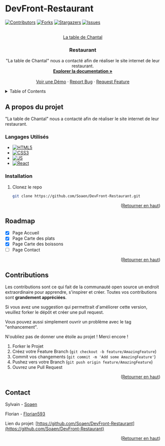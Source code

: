 # DevFront-Restaurant

<!-- Improved compatibility of back to top link: See: https://github.com/othneildrew/Best-README-Template/pull/73 -->
<a name="readme-top"></a>
<!--
*** Thanks for checking out the Best-README-Template. If you have a suggestion
*** that would make this better, please fork the repo and create a pull request
*** or simply open an issue with the tag "enhancement".
*** Don't forget to give the project a star!
*** Thanks again! Now go create something AMAZING! :D
-->



<!-- PROJECT SHIELDS -->
<!--
*** I'm using markdown "reference style" links for readability.
*** Reference links are enclosed in brackets [ ] instead of parentheses ( ).
*** See the bottom of this document for the declaration of the reference variables
*** for contributors-url, forks-url, etc. This is an optional, concise syntax you may use.
*** https://www.markdownguide.org/basic-syntax/#reference-style-links
-->
[![Contributors][contributors-shield]][contributors-url]
[![Forks][forks-shield]][forks-url]
[![Stargazers][stars-shield]][stars-url]
[![Issues][issues-shield]][issues-url]



<!-- PROJECT LOGO -->
<br />
<div align="center">
  <a href="https://github.com/Soaen/DevFront-Restaurant">
    La table de Chantal
  </a>

<h3 align="center">Restaurant</h3>

  <p align="center">
    "La table de Chantal" nous a contacté afin de réaliser le site internet de leur restaurant.
    <br />
    <a href="https://github.com/Soaen/DevFront-Restaurant"><strong>Explorer la documentation »</strong></a>
    <br />
    <br />
    <a href="https://github.com/Soaen/DevFront-Restaurant">Voir une Démo</a>
    ·
    <a href="https://github.com/Soaen/DevFront-Restaurant/issues">Report Bug</a>
    ·
    <a href="https://github.com/Soaen/DevFront-Restaurant/issues">Request Feature</a>
  </p>
</div>



<!-- TABLE OF CONTENTS -->
<details>
  <summary>Table of Contents</summary>
  <ol>
    <li>
      <a href="#a-propos-du-projet">A propos du projet</a>
    </li>
    <li><a href="#installation">Installation</a></li>
    <li><a href="#roadmap">Roadmap</a></li>
    <li><a href="#contributions">Contributions</a></li>
    <li><a href="#contact">Contact</a></li>
  </ol>
</details>



<!-- ABOUT THE PROJECT -->
## A propos du projet

"La table de Chantal" nous a contacté afin de réaliser le site internet de leur restaurant.


### Langages Utilisés

* [![HTML5][html.com]][html-url]
* [![CSS3][css.com]][css-url]
* [![JS][js.com]][js-url]
* [![React][react.com]][react-url]


### Installation

1. Clonez le repo
   ```sh
   git clone https://github.com/Soaen/DevFront-Restaurant.git
   ```

<p align="right">(<a href="#readme-top">Retourner en haut</a>)</p>



<!-- ROADMAP -->
## Roadmap

- [X] Page Accueil
- [X] Page Carte des plats
- [X] Page Carte des boissons
- [ ] Page Contact

<p align="right">(<a href="#readme-top">Retourner en haut</a>)</p>



<!-- CONTRIBUTING -->
## Contributions

Les contributions sont ce qui fait de la communauté open source un endroit extraordinaire pour apprendre, s'inspirer et créer. Toutes vos contributions sont **grandement appréciées**.

Si vous avez une suggestion qui permettrait d'améliorer cette version, veuillez forker le dépôt et créer une pull request.

Vous pouvez aussi simplement ouvrir un problème avec le tag "enhancement".

N'oubliez pas de donner une étoile au projet ! Merci encore !


1. Forker le Projet
2. Créez votre Feature Branch (`git checkout -b feature/AmazingFeature`)
3. Commit vos changements (`git commit -m 'Add some AmazingFeature'`)
4. Pushez vers votre Branch (`git push origin feature/AmazingFeature`)
5. Ouvrez une Pull Request

<p align="right">(<a href="#readme-top">Retourner en haut</a>)</p>

<!-- CONTACT -->
## Contact

Sylvain - [Soaen](https://github.com/Soaen)

Florian - [Florian593](https://github.com/Florian593)

Lien du projet: [https://github.com/Soaen/DevFront-Restaurant](https://github.com/Soaen/DevFront-Restaurant)

<p align="right">(<a href="#readme-top">Retourner en haut</a>)</p>



<!-- MARKDOWN LINKS & IMAGES -->
<!-- https://www.markdownguide.org/basic-syntax/#reference-style-links -->
[contributors-shield]: https://img.shields.io/github/contributors/Soaen/DevFront-Restaurant.svg?style=for-the-badge
[contributors-url]: https://github.com/Soaen/DevFront-Restaurant/graphs/contributors
[forks-shield]: https://img.shields.io/github/forks/Soaen/DevFront-Restaurant.svg?style=for-the-badge
[forks-url]: https://github.com/Soaen/DevFront-Restaurant/network/members
[stars-shield]: https://img.shields.io/github/stars/Soaen/DevFront-Restaurant.svg?style=for-the-badge
[stars-url]: https://github.com/Soaen/DevFront-Restaurant/stargazers
[issues-shield]: https://img.shields.io/github/issues/Soaen/DevFront-Restaurant.svg?style=for-the-badge
[issues-url]: https://github.com/Soaen/DevFront-Restaurant/issues
[product-screenshot]: images/screenshot.png
[html.com]: https://img.shields.io/badge/html5-%23E34F26.svg?style=for-the-badge&logo=html5&logoColor=white
[html-url]: https://html.com/
[css.com]: https://img.shields.io/badge/css3-%231572B6.svg?style=for-the-badge&logo=css3&logoColor=white
[css-url]: https://www.w3.org/Style/CSS/
[sass.com]: https://img.shields.io/badge/SASS-hotpink.svg?style=for-the-badge&logo=SASS&logoColor=white
[sass-url]: https://sass-lang.com/
[react.com]: https://img.shields.io/badge/React-20232A?style=for-the-badge&logo=react&logoColor=61DAFB
[react-url]: https://fr.reactjs.org/
[js.com]: https://img.shields.io/badge/JavaScript-323330?style=for-the-badge&logo=javascript&logoColor=F7DF1E
[js-url]: https://developer.mozilla.org/fr/docs/Web/JavaScript
